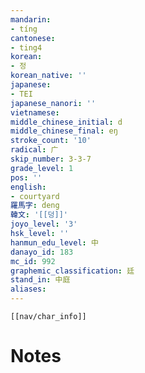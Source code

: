 ```yaml
---
mandarin:
- tíng
cantonese:
- ting4
korean:
- 정
korean_native: ''
japanese:
- TEI
japanese_nanori: ''
vietnamese:
middle_chinese_initial: d
middle_chinese_final: eŋ
stroke_count: '10'
radical: 广
skip_number: 3-3-7
grade_level: 1
pos: ''
english:
- courtyard
羅馬字: deng
韓文: '[[덩]]'
joyo_level: '3'
hsk_level: ''
hanmun_edu_level: 中
danayo_id: 183
mc_id: 992
graphemic_classification: 廷
stand_in: 中庭
aliases:
---
```

```meta-bind-embed
[[nav/char_info]]
```

# Notes
